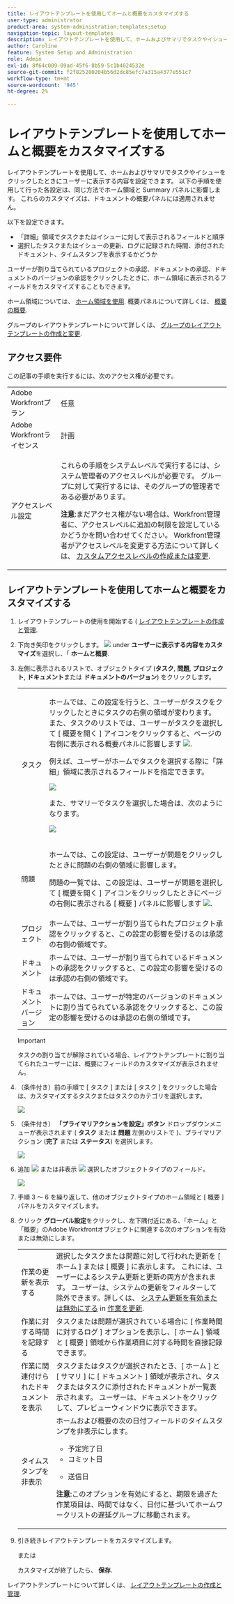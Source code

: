 ```yaml
---
title: レイアウトテンプレートを使用してホームと概要をカスタマイズする
user-type: administrator
product-area: system-administration;templates;setup
navigation-topic: layout-templates
description: レイアウトテンプレートを使用して、ホームおよびサマリでタスクやイシューをクリックしたときにユーザーに表示する内容を設定できます。 以下の手順を使用して行った各設定は、同じ方法でホーム領域と Summary パネルに影響します。 これらのカスタマイズは、ドキュメントの概要パネルには適用されません。
author: Caroline
feature: System Setup and Administration
role: Admin
exl-id: 8f64c009-09ad-45f6-8b59-5c1b4024532e
source-git-commit: f2f825280204b56d2dc85efc7a315a4377e551c7
workflow-type: tm+mt
source-wordcount: '945'
ht-degree: 2%

---
```


# レイアウトテンプレートを使用してホームと概要をカスタマイズする

レイアウトテンプレートを使用して、ホームおよびサマリでタスクやイシューをクリックしたときにユーザーに表示する内容を設定できます。 以下の手順を使用して行った各設定は、同じ方法でホーム領域と Summary パネルに影響します。 これらのカスタマイズは、ドキュメントの概要パネルには適用されません。

以下を設定できます。

* 「詳細」領域でタスクまたはイシューに対して表示されるフィールドと順序
* 選択したタスクまたはイシューの更新、ログに記録された時間、添付されたドキュメント、タイムスタンプを表示するかどうか

ユーザーが割り当てられているプロジェクトの承認、ドキュメントの承認、ドキュメントのバージョンの承認をクリックしたときに、ホーム領域に表示されるフィールドをカスタマイズすることもできます。

ホーム領域については、 [ホーム領域を使用](../../../workfront-basics/using-home/using-the-home-area/use-the-home-area.md). 概要パネルについて詳しくは、 [概要の概要](../../../workfront-basics/the-new-workfront-experience/summary-overview.md).

グループのレイアウトテンプレートについて詳しくは、 [グループのレイアウトテンプレートの作成と変更](../../../administration-and-setup/manage-groups/work-with-group-objects/create-and-modify-a-groups-layout-templates.md).

## アクセス要件

この記事の手順を実行するには、次のアクセス権が必要です。

<table style="table-layout:auto"> 
 <col> 
 <col> 
 <tbody> 
  <tr> 
   <td role="rowheader">Adobe Workfrontプラン</td> 
   <td>任意</td> 
  </tr> 
  <tr> 
   <td role="rowheader">Adobe Workfrontライセンス</td> 
   <td>計画</td> 
  </tr> 
  <tr> 
   <td role="rowheader">アクセスレベル設定</td> 
   <td> <p>これらの手順をシステムレベルで実行するには、システム管理者のアクセスレベルが必要です。
グループに対して実行するには、そのグループの管理者である必要があります。</p> <p><b>注意</b>:まだアクセス権がない場合は、Workfront管理者に、アクセスレベルに追加の制限を設定しているかどうかを問い合わせてください。 Workfront管理者がアクセスレベルを変更する方法について詳しくは、 <a href="../../../administration-and-setup/add-users/configure-and-grant-access/create-modify-access-levels.md" class="MCXref xref">カスタムアクセスレベルの作成または変更</a>.</p> </td> 
  </tr> 
 </tbody> 
</table>

## レイアウトテンプレートを使用してホームと概要をカスタマイズする

1. レイアウトテンプレートの使用を開始する ( [レイアウトテンプレートの作成と管理](../../../administration-and-setup/customize-workfront/use-layout-templates/create-and-manage-layout-templates.md).

1. 下向き矢印をクリックします。 ![](assets/dropdown-arrow.png) under **ユーザーに表示する内容をカスタマイズ**&#x200B;を選択し、「 **ホームと概要**.

1. 左側に表示されるリストで、オブジェクトタイプ (**タスク**, **問題**, **プロジェクト**, **ドキュメント**&#x200B;または **ドキュメントのバージョン**) をクリックします。

   <table style="table-layout:auto"> 
    <col> 
    <col> 
    <tbody> 
     <tr> 
      <td role="rowheader">タスク</td> 
      <td> <p>ホームでは、この設定を行うと、ユーザーがタスクをクリックしたときにタスクの右側の領域が変わります。 また、タスクのリストでは、ユーザーがタスクを選択して [ 概要を開く ] アイコンをクリックすると、ページの右側に表示される概要パネルに影響します <img src="assets/summary-panel-icon.png">.</p> <p>例えば、ユーザーがホームでタスクを選択する際に「詳細」領域に表示されるフィールドを指定できます。</p> <p><img src="assets/home-details-adobe branding.jpg"></p> <p>また、サマリーでタスクを選択した場合は、次のようになります。</p> <p> <img src="assets/summary-details.jpg"> </p> </td> 
     </tr> 
     <tr> 
      <td role="rowheader">問題</td> 
      <td> <p>ホームでは、この設定は、ユーザーが問題をクリックしたときに問題の右側の領域に影響します。</p> <p>問題の一覧では、この設定は、ユーザーが問題を選択して [ 概要を開く ] アイコンをクリックしたときにページの右側に表示される [ 概要 ] パネルに影響します <img src="assets/summary-panel-icon.png">.</p> </td> 
     </tr> 
     <tr> 
      <td role="rowheader">プロジェクト</td> 
      <td>ホームでは、ユーザーが割り当てられたプロジェクト承認をクリックすると、この設定の影響を受けるのは承認の右側の領域です。</td> 
     </tr> 
     <tr> 
      <td role="rowheader">ドキュメント</td> 
      <td>ホームでは、ユーザーが割り当てられているドキュメントの承認をクリックすると、この設定の影響を受けるのは承認の右側の領域です。</td> 
     </tr> 
     <tr> 
      <td role="rowheader">ドキュメント バージョン</td> 
      <td>ホームでは、ユーザーが特定のバージョンのドキュメントに割り当てられている承認をクリックすると、この設定の影響を受けるのは承認の右側の領域です。</td> 
     </tr> 
    </tbody> 
   </table>

   >[!IMPORTANT]
   >
   >タスクの割り当てが解除されている場合、レイアウトテンプレートに割り当てられたユーザーには、概要にフィールドのカスタマイズが表示されません。

1. （条件付き）前の手順で [ タスク ] または [ タスク ] をクリックした場合は、カスタマイズするタスクまたはタスクのカテゴリを選択します。

   ![](assets/choose-cat-cstmz-nwe-adobe-branding.png)

1. （条件付き） **「プライマリアクションを設定」ボタン** ドロップダウンメニューが表示されます ( **タスク** または **問題** 左側のリストで )、プライマリアクション (**完了** または **ステータス**) を選択します。

   ![](assets/set-primary-action-button-dropdown-pdf-adobe-branding.png)

1. 追加 ![](assets/add-item-plus-in-circle-blue.png) または非表示 ![](assets/close-or-hide---x.png) 選択したオブジェクトタイプのフィールド。

   ![](assets/lt-home-add-hide-fields-adobe-branding.png)

1. 手順 3 ～ 6 を繰り返して、他のオブジェクトタイプのホーム領域と [ 概要 ] パネルをカスタマイズします。
1. クリック **グローバル設定**&#x200B;をクリックし、左下隅付近にある、「ホーム」と「概要」のAdobe Workfrontオブジェクトに関連する次のオプションを有効または無効にします。

   <table style="table-layout:auto"> 
    <col> 
    <col> 
    <tbody> 
     <tr> 
      <td role="rowheader">作業の更新を表示する</td> 
      <td>選択したタスクまたは問題に対して行われた更新を [ ホーム ] または [ 概要 ] に表示します。 これには、ユーザーによるシステム更新と更新の両方が含まれます。 ユーザーは、システムの更新をフィルターして除外できます。詳しくは、 <a href="../../../workfront-basics/updating-work-items-and-viewing-updates/update-work.md#enable" class="MCXref xref">システム更新を有効または無効にする</a> in <a href="../../../workfront-basics/updating-work-items-and-viewing-updates/update-work.md" class="MCXref xref">作業を更新</a>.</td> 
     </tr> 
     <tr> 
      <td role="rowheader">作業に対する時間を記録する</td> 
      <td>タスクまたは問題が選択されている場合に [ 作業時間に対するログ ] オプションを表示し、[ ホーム ] 領域と [ 概要 ] 領域から作業項目に対する時間を直接記録できます。</td> 
     </tr> 
     <tr> 
      <td role="rowheader">作業に関連付けられたドキュメントを表示</td> 
      <td>タスクまたはタスクが選択されたとき、[ ホーム ] と [ サマリ ] に [ ドキュメント ] 領域が表示され、タスクまたはタスクに添付されたドキュメントが一覧表示されます。 ユーザーは、ドキュメントをクリックして、プレビューウィンドウに表示できます。</td> 
     </tr> 
     <tr> 
      <td role="rowheader">タイムスタンプを非表示</td> 
      <td>ホームおよび概要の次の日付フィールドのタイムスタンプを非表示にします。
       <ul>
        <li>予定完了日</li>
        <li>コミット日</li>
        <li><p>送信日</p></li>
       </ul><p><b>注意</b>:このオプションを有効にすると、期限を過ぎた作業項目は、時間ではなく、日付に基づいてホームワークリストの遅延グループに移動されます。</p></td> 
     </tr> 
    </tbody> 
   </table>

1. 引き続きレイアウトテンプレートをカスタマイズします。

   または

   カスタマイズが終了したら、 **保存**.

レイアウトテンプレートについて詳しくは、 [レイアウトテンプレートの作成と管理](../../../administration-and-setup/customize-workfront/use-layout-templates/create-and-manage-layout-templates.md).
